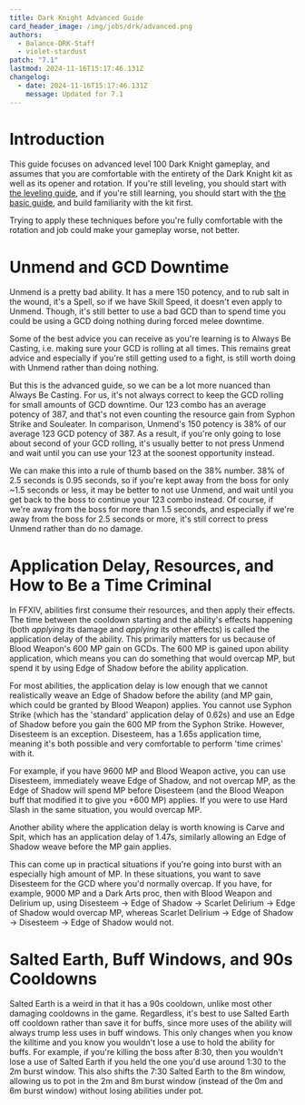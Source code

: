 ```yaml
---
title: Dark Knight Advanced Guide
card_header_image: /img/jobs/drk/advanced.png
authors:
  - Balance-DRK-Staff
  - violet-stardust
patch: "7.1"
lastmod: 2024-11-16T15:17:46.131Z
changelog:
  - date: 2024-11-16T15:17:46.131Z
    message: Updated for 7.1
---
```


# Introduction

This guide focuses on advanced level 100 Dark Knight gameplay, and assumes that you are comfortable with the entirety of the Dark Knight kit as well as its opener and rotation. If you're still leveling, you should start with [the leveling guide](/jobs/tanks/dark-knight/leveling-guide), and if you're still learning, you should start with the [the basic guide](/jobs/tanks/dark-knight/basic-guide), and build familiarity with the kit first.

Trying to apply these techniques before you're fully comfortable with the rotation and job could make your gameplay worse, not better.

# Unmend and GCD Downtime

Unmend is a pretty bad ability. It has a mere 150 potency, and to rub salt in the wound, it's a Spell, so if we have Skill Speed, it doesn't even apply to Unmend. Though, it's still better to use a bad GCD than to spend time you could be using a GCD doing nothing during forced melee downtime.

Some of the best advice you can receive as you're learning is to Always Be Casting, i.e. making sure your GCD is rolling at all times. This remains great advice and especially if you're still getting used to a fight, is still worth doing with Unmend rather than doing nothing.

But this is the advanced guide, so we can be a lot more nuanced than Always Be Casting. For us, it's not always correct to keep the GCD rolling for small amounts of GCD downtime. Our 123 combo has an average potency of 387, and that's not even counting the resource gain from Syphon Strike and Souleater. In comparison, Unmend's 150 potency is 38% of our average 123 GCD potency of 387. As a result, if you're only going to lose about second of your GCD rolling, it's usually better to not press Unmend and wait until you can use your 123 at the soonest opportunity instead.

We can make this into a rule of thumb based on the 38% number. 38% of 2.5 seconds is 0.95 seconds, so if you're kept away from the boss for only ~1.5 seconds or less, it may be better to not use Unmend, and wait until you get back to the boss to continue your 123 combo instead. Of course, if we're away from the boss for more than 1.5 seconds, and especially if we're away from the boss for 2.5 seconds or more, it's still correct to press Unmend rather than do no damage.

# Application Delay, Resources, and How to Be a Time Criminal

In FFXIV, abilities first consume their resources, and then apply their effects. The time between the cooldown starting and the ability's effects happening (both *applying* its damage and *applying* its other effects) is called the application delay of the ability. This primarily matters for us because of Blood Weapon's 600 MP gain on GCDs. The 600 MP is gained upon ability application, which means you can do something that would overcap MP, but spend it by using Edge of Shadow before the ability application. 

For most abilities, the application delay is low enough that we cannot realistically weave an Edge of Shadow before the ability (and MP gain, which could be granted by Blood Weapon) applies. You cannot use Syphon Strike (which has the 'standard' application delay of 0.62s) and use an Edge of Shadow before you gain the 600 MP from the Syphon Strike. However, Disesteem is an exception. Disesteem, has a 1.65s application time, meaning it's both possible and very comfortable to perform 'time crimes' with it.

For example, if you have 9600 MP and Blood Weapon active, you can use Disesteem, immediately weave Edge of Shadow, and not overcap MP, as the Edge of Shadow will spend MP before Disesteem (and the Blood Weapon buff that modified it to give you +600 MP) applies. If you were to use Hard Slash in the same situation, you would overcap MP.

Another ability where the application delay is worth knowing is Carve and Spit, which has an application delay of 1.47s, similarly allowing an Edge of Shadow weave before the MP gain applies.

This can come up in practical situations if you're going into burst with an especially high amount of MP. In these situations, you want to save Disesteem for the GCD where you'd normally overcap. If you have, for example, 9000 MP and a Dark Arts proc, then with Blood Weapon and Delirium up, using Disesteem -> Edge of Shadow -> Scarlet Delirium -> Edge of Shadow would overcap MP, whereas Scarlet Delirium -> Edge of Shadow -> Disesteem -> Edge of Shadow would not.

# Salted Earth, Buff Windows, and 90s Cooldowns

Salted Earth is a weird in that it has a 90s cooldown, unlike most other damaging cooldowns in the game. Regardless, it's best to use Salted Earth off cooldown rather than save it for buffs, since more uses of the ability will always trump less uses in buff windows. This only changes when you know the killtime and you know you wouldn't lose a use to hold the ability for buffs. For example, if you're killing the boss after 8:30, then you wouldn't lose a use of Salted Earth if you held the one you'd use around 1:30 to the 2m burst window. This also shifts the 7:30 Salted Earth to the 8m window, allowing us to pot in the 2m and 8m burst window (instead of the 0m and 6m burst window) without losing abilities under pot.
